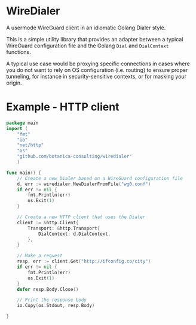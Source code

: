 # WireDialer
A usermode WireGuard client in an idiomatic Golang Dialer style.

This is a simple utility library that provides an adapter between a typical WireGuard configuration file and the Golang `Dial` and `DialContext` functions.

A typical use case would be proxying specific connections in cases where you do not want to rely on OS configuration (i.e. routing) to ensure proper tunneling, for instance in security-sensitive contexts, or for masking your origin.

# Example - HTTP client
```go
package main
import (
    "fmt"
    "io"
    "net/http"
    "os"
    "github.com/botanica-consulting/wiredialer"
    )

func main() {
    // Create a new Dialer based on a WireGuard configuration file
    d, err := wiredialer.NewDialerFromFile("wg0.conf")
    if err != nil {
        fmt.Println(err)
        os.Exit(1)
    }

    // Create a new HTTP client that uses the Dialer
    client := &http.Client{
        Transport: &http.Transport{
            DialContext: d.DialContext,
        },
    }

    // Make a request
    resp, err := client.Get("http://ifconfig.co/city")
    if err != nil {
        fmt.Println(err)
        os.Exit(1)
    }
    defer resp.Body.Close()

    // Print the response body
    io.Copy(os.Stdout, resp.Body)

}
```
